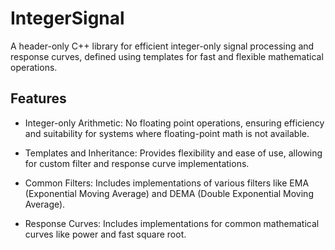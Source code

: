 # IntegerSignal
A header-only C++ library for efficient integer-only signal processing and response curves, defined using templates for fast and flexible mathematical operations.

## Features
- Integer-only Arithmetic: No floating point operations, ensuring efficiency and suitability for systems where floating-point math is not available.

- Templates and Inheritance: Provides flexibility and ease of use, allowing for custom filter and response curve implementations.

- Common Filters: Includes implementations of various filters like EMA (Exponential Moving Average) and DEMA (Double Exponential Moving Average).

- Response Curves: Includes implementations for common mathematical curves like power and fast square root.

